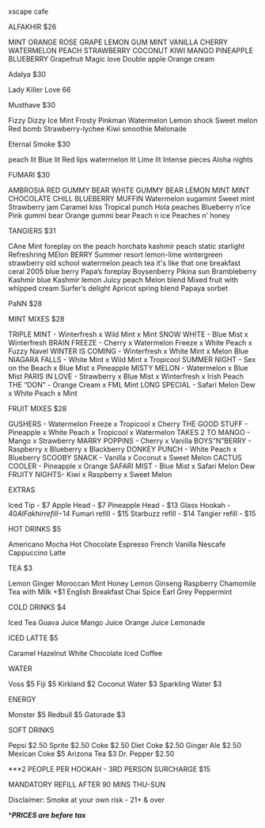 xscape cafe

ALFAKHIR $26

MINT
ORANGE
ROSE
GRAPE
LEMON
GUM MINT
VANILLA
CHERRY
WATERMELON
PEACH
STRAWBERRY
COCONUT
KIWI
MANGO
PINEAPPLE
BLUEBERRY
Grapefruit
Magic love
Double apple
Orange cream

Adalya $30

Lady Killer
Love 66

Musthave $30

Fizzy Dizzy
Ice Mint
Frosty
Pinkman
Watermelon
Lemon shock
Sweet melon
Red bomb
Strawberry-lychee
Kiwi smoothie
Melonade

Eternal Smoke $30

peach lit
Blue lit
Red lips
watermelon lit
Lime lit
Intense pieces
Aloha nights

FUMARI $30

AMBROSIA
RED GUMMY BEAR
WHITE GUMMY BEAR
LEMON MINT
MINT CHOCOLATE CHILL
BLUEBERRY MUFFIN
Watermelon sugamint
Sweet mint
Strawberry jam
Caramel kiss
Tropical punch
Hola peaches
Blueberry n’ice
Pink gummi bear
Orange gummi bear
Peach n ice
Peaches n’ honey

TANGIERS $31

CAne Mint
foreplay on the peach
horchata
kashmir peach
static starlight
Refreshring MElon BERRY
Summer resort
lemon-lime
wintergreen
strawberry
old school watermelon
peach tea
it's like that one breakfast ceral
2005 blue berry
Papa’s foreplay
Boysenberry
Pikina sun
Brambleberry
Kashmir blue
Kashmir lemon
Juicy peach
Melon blend
Mixed fruit with whipped cream
Surfer’s delight
Apricot spring blend
Papaya sorbet

PaNN $28


MINT MIXES $28

TRIPLE MINT - Winterfresh x Wild Mint x Mint
SNOW WHITE - Blue Mist x Winterfresh
BRAIN FREEZE - Cherry x Watermelon Freeze x White Peach x Fuzzy Navel
WINTER IS COMING - Winterfresh x White Mint x Melon Blue
NIAGARA FALLS - White Mint x Wild Mint x Tropicool
SUMMER NIGHT - Sex on the Beach x Blue Mist x Pineapple
MISTY MELON - Watermelon x Blue Mist
PARIS IN LOVE - Strawberry x Blue Mist x Winterfresh x Irish Peach
THE “DON” - Orange Cream x FML Mint
LONG SPECIAL - Safari Melon Dew x White Peach x Mint

FRUIT MIXES $28

GUSHERS - Watermelon Freeze x Tropicool x Cherry
THE GOOD STUFF - Pineapple x White Peach x Tropicool x Watermelon
TAKES 2 TO MANGO - Mango x Strawberry
MARRY POPPINS - Cherry x Vanilla
BOYS”N”BERRY - Raspberry x Blueberry x Blackberry
DONKEY PUNCH - White Peach x Blueberry
SCOOBY SNACK - Vanilla x Coconut x Sweet Melon
CACTUS COOLER - Pineapple x Orange
SAFARI MIST - Blue Mist x Safari Melon Dew
FRUITY NIGHTS- Kiwi x Raspberry x Sweet Melon

EXTRAS

Iced Tip - $7
Apple Head - $7
Pineapple Head - $13
Glass Hookah - $40
AlFakhir refill -$14
Fumari refill - $15
Starbuzz refill - $14
Tangier refill - $15

HOT DRINKS $5

Americano
Mocha
Hot Chocolate
Espresso
French Vanilla
Nescafe
Cappuccino
Latte

TEA $3

Lemon Ginger
Moroccan Mint
Honey Lemon Ginseng
Raspberry
Chamomile
Tea with Milk +$1
English Breakfast
Chai Spice
Earl Grey
Peppermint

COLD DRINKS $4

Iced Tea
Guava Juice
Mango Juice
Orange Juice
Lemonade

ICED LATTE $5

Caramel
Hazelnut
White Chocolate
Iced Coffee

WATER

Voss $5
Fiji $5
Kirkland $2
Coconut Water $3
Sparkling Water $3

ENERGY

Monster $5
Redbull $5
Gatorade $3

SOFT DRINKS

Pepsi $2.50
Sprite $2.50
Coke $2.50
Diet Coke $2.50
Ginger Ale $2.50
Mexican Coke $5
Arizona Tea $3
Dr. Pepper $2.50

***2 PEOPLE PER HOOKAH - 3RD PERSON SURCHARGE $15

MANDATORY REFILL AFTER 90 MINS THU-SUN

Disclaimer: Smoke at your own risk - 21+ & over

****PRICES are before tax***
